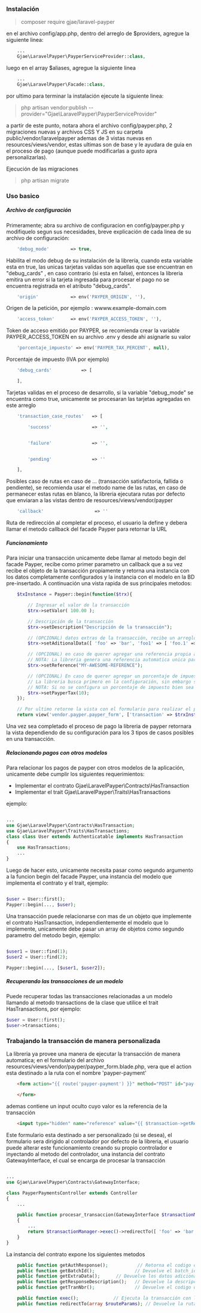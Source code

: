 ### Instalación

> composer require gjae/laravel-payper


en el archivo config/app.php, dentro del arreglo de $providers, agregue la siguiente linea:

```php
    ...
    Gjae\LaravelPayper\PayperServiceProvider::class,
```

luego en el array $aliases, agregue la siguiente linea

```php
    ...
    Gjae\LaravelPayper\Facade::class,
```

por ultimo para terminar la instalación ejecute la siguiente linea:

> php artisan vendor:publish --provider="Gjae\LaravelPayper\PayperServiceProvider"

a partir de este punto, notara ahora el archivo config/payper.php, 2 migraciones nuevas y archivos CSS Y JS en su carpeta public/vendor/laravelpayper ademas de 3 vistas nuevas en resources/views/vendor, estas ultimas son de base y le ayudara de guia en el proceso de pago (aunque puede modificarlas a gusto apra personalizarlas).

Ejecución de las migraciones

> php artisan migrate

### Uso basico

##### Archivo de configuración
Primeramente; abra su archivo de configuracion en config/payper.php y modifiquelo segun sus necesidades, breve explicación de cada linea de su archivo de configuración:

```php
    'debug_mode'        => true,    
```
Habilita el modo debug de su instalación de la librería, cuando esta variable esta en true, las unicas tarjetas validas son aquellas que sse encuentran en "debug_cards" , en caso contrario (si esta en false),  entonces la libreria emitira un error si la tarjeta ingresada para procesar el pago no se encuentra registrada en el atributo "debug_cards".

```php
    'origin'            => env('PAYPER_ORIGIN', ''),
```
Origen de la petición, por ejemplo : wwww.example-domain.com

```php
    'access_token'      => env('PAYPER_ACCESS_TOKEN', ''),
```
Token de acceso emitido por PAYPER, se recomienda crear la variable PAYPER_ACCESS_TOKEN en su archivo .env y desde ahi asignarle su valor 

```php 
    'porcentaje_impuesto' => env('PAYPER_TAX_PERCENT', null),
```
Porcentaje de impuesto (IVA por ejemplo)

```php
    'debug_cards'           => [

    ],
```
Tarjetas validas en el proceso de desarrollo, si la variable "debug_mode" se encuentra como true, unicamente se procesaran las tarjetas agregadas en este arreglo

```php
    'transaction_case_routes'   => [

        'success'               => '',


        'failure'               => '',


        'pending'               => ''

    ],
```
Posibles caso de rutas en caso de ... (transacción satisfactoria, fallida o pendiente), se recomienda usar el metodo name de las rutas, en caso de permanecer estas rutas en blanco, la libreria ejecutara rutas por defecto que enviaran a las vistas dentro de resources/views/vendor/payper

```php
    'callback'                   => ''
```
Ruta de redirección al completar el proceso, el usuario la define y debera llamar el metodo callback del facade Payper para retornar la URL 

##### Funcionamiento

Para iniciar una transacción unicamente debe llamar al metodo begin del facade Payper, recibe como primer parametro un callback que a su vez recibe el objeto de la transacción propiamente y retorna una instancia con los datos completamente configurados y la instancia con el modelo en la BD pre-insertado. A continuación una vista rapida de sus principales metodos:

```php
    $txInstance = Payper::begin(function($trx){

        // Ingresar el valor de la transacción
        $trx->setValor( 100.00 ); 

        // Descripción de la transacción
        $trx->setDescription("Descripción de la transacción");

        // (OPCIONAL) datos extras de la transacción, recibe un arreglo con los datos adicionales de la transacción que quiera guardar
        $trx->setAditionalData([ 'foo' => 'bar', 'foo1' => [ 'foo.1' => 'bar-1' ] ]);

        // (OPCIONAL) en caso de querer agregar una referencia propia a la transacción
        // NOTA: La libreria genera una referencia automatica unica para la transacción en forma de UUID
        $trx->setReference("MY-AWESOME-REFERENCE");

        // (OPCIONAL) En caso de querer agregar un porcentaje de impuesto 
        // La libreria busca primero en la configuración, sin embargo si utiliza este metodo puede sobreescribir (para la transacción actual) el porcentaje de impuesto
        // NOTA: Si no se configura un porcentaje de impuesto bien sea por el archivo de configuracion o de manera manual. la libreria emitira una excepcion de tipo PayperConfigException
        $trx->setPayperTax(10);
    });

    // Por ultimo retorne la vista con el formulario para realizar el pago
    return view('vendor.payper.payper_form', ['transaction' => $trxInstance]);
```
Una vez sea completado el proceso de pago la libreria de payper retornara la vista dependiendo de su configuración para los 3 tipos de casos posibles en una transacción.


##### Relacionando pagos con otros modelos

Para relacionar los pagos de payper con otros modelos de la aplicación, unicamente debe cumplir los siguientes requerimientos:
- Implementar el contrato Gjae\LaravelPayper\Contracts\HasTransaction
- Implementar el trait Gjae\LaravelPayper\Traits\HasTransactions

ejemplo: 
```php

...
use Gjae\LaravelPayper\Contracts\HasTransaction;
use Gjae\LaravelPayper\Traits\HasTransactions;
class class User extends Authenticatable implements HasTransaction
{
    use HasTransactions;
    ...
}

```
Luego de hacer esto, unicamente necesita pasar como segundo argumento a la funcion begin del facade Payper, una instancia del modelo que implementa el contrato y el trait, ejemplo:

```php

$user = User::first();
Payper::begin(..., $user);
```

Una transacción puede relacionarse con mas de un objeto que implemente el contrato HasTransaction, independientemente el modelo que lo implemente, unicamente debe pasar un array de objetos como segundo parametro del metodo begin, ejemplo:

```php

$user1 = User::find(1);
$user2 = User::find(2);

Payper::begin(..., [$user1, $user2]);

```

##### Recuperando las transacciones de un modelo 

Puede recuperar todas las transacciones relacionadas a un modelo llamando al metodo transactions de la clase que utilice el trait HasTransactions, por ejemplo:

```php
$user = User::first();
$user->transactions;
```

### Trabajando la transacción de manera personalizada

La libreria ya provee una manera de ejecutar la transacción de manera automatica; en el formulario del archivo resources/views/vendor/payper/payper_form.blade.php, vera que el action esta destinado a la ruta con el nombre 'payper-payment'

```html
    <form action="{{ route('payper-payment') }}" method="POST" id="pay-form">

    </form>
```
ademas contiene un input oculto cuyo valor es la referencia de la transacción
```html
    <input type="hidden" name="reference" value="{{ $transaction->getReference() }}">
```
Este formulario esta destinado a ser personalizado (si se desea), el formulario sera dirigido al controlador por defecto de la libreria, el usuario puede alterar este funcionamiento creando su propio controlador e inyectando al metodo del controlador, una instancia del contrato GatewayInterface, el cual se encarga de procesar la transacción

```php

...
use Gjae\LaravelPayper\Contracts\GatewayInterface;

class PayperPaymentsController extends Controller
{
    ...

    public function procesar_transaccion(GatewayInterface $transactionManager)
    {
        ...
        return $transactionManager->exec()->redirectTo([ 'foo' => 'bar' ]);
    }
}

```

La instancia del contrato expone los siguientes metodos
```php
    public function getAuthResponse();           // Retorna el codigo de autorización generado por PAYPER
    public function getBatchId();               // Devuelve el batch_id de la transacción
    public function getExtraData();      // Devuelve los datos adicionales de la transacción (agregados con el metodo setAditionalData)
    public function getResponseDescription();   // Devuelve la descripción de la respuesta
    public function getTranNbr();               // Devuelve el codigo de transacción del banco

    public function exec();             // Ejecuta la transacción con la api del servidor de PAYPER y retorna la instancia en si misma
    public function redirectTo(array $routeParams); // Devuelve la ruta segun el caso, configurados en el archivo config/payper.php   
```
